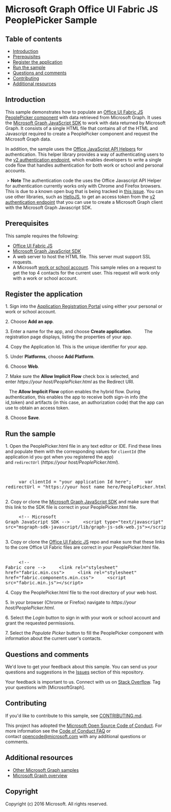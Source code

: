 # Microsoft Graph Office UI Fabric JS PeoplePicker Sample

## Table of contents

* [Introduction](#introduction)
* [Prerequisites](#prerequisites)
* [Register the application](#register-the-application)
* [Run the sample](#run-the-sample)
* [Questions and comments](#questions-and-comments)
* [Contributing](#contributing)
* [Additional resources](#additional-resources)

## Introduction

This sample demonstrates how to populate an [Office UI Fabric JS PeoplePicker component](https://github.com/OfficeDev/office-ui-fabric-js/blob/master/ghdocs/components/PeoplePicker.md) with data retrieved from Microsoft Graph. It uses the [Microsoft Graph JavaScript SDK](https://github.com/microsoftgraph/msgraph-sdk-javascript) to work with data returned by Microsoft Graph. It consists of a single HTML file that contains all of the HTML and Javascript required to create a PeoplePicker component and request the Microsoft Graph data.

In addition, the sample uses the [Office JavaScript API Helpers](https://github.com/OfficeDev/office-js-helpers) for authentication. This helper library provides a way of authenticating users to the [v2 authentication endpoint](https://azure.microsoft.com/en-us/documentation/articles/active-directory-appmodel-v2-overview), which enables developers to write a single code flow that handles authentication for both work or school and personal accounts.

 > **Note** The authentication code the uses the Office Javascript API Helper for authentication currently works only with Chrome and Firefox browsers. This is due to a known open bug that is being tracked in [this issue](https://github.com/OfficeDev/office-js-helpers/issues/5). You can use other libraries, such as [HelloJS](http://adodson.com/hello.js/), to get an access token from the [v2 authentication endpoint](https://azure.microsoft.com/en-us/documentation/articles/active-directory-appmodel-v2-overview) that you can use to create a Microsoft Graph client with the Microsoft Graph Javascript SDK.


## Prerequisites

This sample requires the following:  

  * [Office UI Fabric JS](https://github.com/OfficeDev/office-ui-fabric-js)
  * [Microsoft Graph JavaScript SDK](https://github.com/microsoftgraph/msgraph-sdk-javascript)
  * A web server to host the HTML file. This server must support SSL requests.
  * A Microsoft [work or school account](https://dev.office.com/devprogram). This sample relies on a request to get the top 4 contacts for the current user. This request will work only with a work or school account.
  
## Register the application

1. Sign into the [Application Registration Portal](https://apps.dev.microsoft.com/) using either your personal or work or school account.

2. Choose **Add an app**.

3. Enter a name for the app, and choose **Create application**. 
    
   The registration page displays, listing the properties of your app.

4. Copy the Application Id. This is the unique identifier for your app. 

5. Under **Platforms**, choose **Add Platform**.

6. Choose **Web**.

7. Make sure the **Allow Implicit Flow** check box is selected, and enter *https://your host/PeoplePicker.html* as the Redirect URI. 

   The **Allow Implicit Flow** option enables the hybrid flow. During authentication, this enables the app to receive both sign-in info (the id_token) and artifacts (in this case, an authorization code) that the app can use to obtain an access token.

8. Choose **Save**.

## Run the sample

1. Open the PeoplePicker.html file in any text editor or IDE. Find these lines and populate them with the corresponding values for `clientId` (the application id you got when you registered the app) and `redirectUrl` (*https://your host/PeoplePicker.html*).

    <pre>
    var clientId = "your application Id here";
    var redirectUrl = "https://your host name here/PeoplePicker.html";
    </pre>

2. Copy or clone the [Microsoft Graph JavaScript SDK](https://github.com/microsoftgraph/msgraph-sdk-javascript) and make sure that this link to the SDK file is correct in your PeoplePicker.html file.
    <pre>
    &lt;!-- Microsoft Graph JavaScript SDK --&gt;
    &lt;script type="text/javascript" src="msgraph-sdk-javascript/lib/graph-js-sdk-web.js"&gt;&lt;/script&gt;
    </pre>
3. Copy or clone the [Office UI Fabric JS](https://github.com/OfficeDev/office-ui-fabric-js) repo and make sure that these links to the core Office UI Fabric files are correct in your PeoplePicker.html file.
    <pre>
    &lt;!-- Fabric core --&gt;
    &lt;link rel="stylesheet" href="fabric.min.css"&gt;
    &lt;link rel="stylesheet" href="fabric.components.min.css"&gt;
    &lt;script src="fabric.min.js"&gt;&lt;/script&gt;
    </pre>
4. Copy the PeoplePicker.html file to the root directory of your web host.

5. In your browser (Chrome or Firefox) navigate to *https://your host/PeoplePicker.html*.

6. Select the *Login* button to sign in with your work or school account and grant the requested permissions.

7. Select the *Populate Picker* button to fill the PeoplePicker component with information about the current user's contacts.


## Questions and comments

We'd love to get your feedback about this sample. You can send us your questions and suggestions in the [Issues](https://github.com/microsoftgraph/javascript-officeuifabric-peoplepicker-sample/issues) section of this repository.

Your feedback is important to us. Connect with us on [Stack Overflow](https://stackoverflow.com/questions/tagged/microsoftgraph). Tag your questions with [MicrosoftGraph].

## Contributing ##

If you'd like to contribute to this sample, see [CONTRIBUTING.md](CONTRIBUTING.md).

This project has adopted the [Microsoft Open Source Code of Conduct](https://opensource.microsoft.com/codeofconduct/). For more information see the [Code of Conduct FAQ](https://opensource.microsoft.com/codeofconduct/faq/) or contact [opencode@microsoft.com](mailto:opencode@microsoft.com) with any additional questions or comments.

## Additional resources

- [Other Microsoft Graph samples](https://github.com/MicrosofGraph?utf8=%E2%9C%93&query=-Sample)
- [Microsoft Graph overview](https://graph.microsoft.io)

## Copyright
Copyright (c) 2016 Microsoft. All rights reserved.
